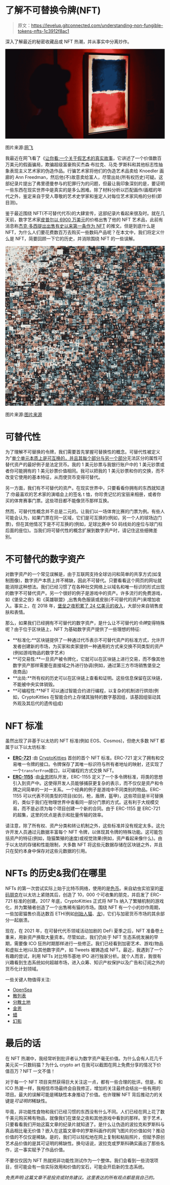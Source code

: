 # 了解不可替换令牌(NFT)

> 原文：<https://levelup.gitconnected.com/understanding-non-fungible-tokens-nfts-1c3912f8ac1>

深入了解最近的秘密收藏品或 NFT 热潮，并从事实中分离炒作。

![](img/b797c02c3a6cebae47a10a569ad58b45.png)

图片来源:[网飞](https://www.netflix.com/title/81406333)

我最近在网飞看了《[让你看:一个关于假艺术的真实故事](https://www.monstersandcritics.com/movies/netflixs-made-you-look-what-is-this-documentary-about/)，它讲述了一个价值数百万美元的假画骗局，欺骗超级富豪购买杰森·布拉克、马克·罗斯科和其他标志性抽象表现主义艺术家的伪造作品。行骗艺术家将他们的伪造艺术品卖给 Knoedler 画廊的 Ann Freedman，然后他(不)故意卖给富人，尽管出处(所有权历史)可疑。这部纪录片提出了弗里德曼参与的犯罪行为的问题，但最让我印象深刻的是，要证明一些东西在现实世界中是真实的是多么困难。除了材料分析以匹配画作/画框的年代之外，鉴定来自于受人尊敬的艺术史学家和鉴定人对每位艺术家风格的分析(即目测)。

鉴于最近围绕 NFT(不可替代代币)的大肆宣传，这部纪录片看起来很及时。就在几天前，数字艺术家[皮普尔以 6900 万美元](https://www.cnbc.com/2021/03/11/most-expensive-nft-ever-sold-auctions-for-over-60-million.html#:~:text=A%20non%2Dfungible%20token%20by,NFT%20ever%20sold%20at%20auction.)的价格出售了他的 NFT 艺术品，此前有消息称[杰克·多西提出出售有史以来第一条作为 NFT](https://www.cnbc.com/2021/03/06/jack-dorsey-is-offering-to-sell-the-first-tweet-as-an-nft.html) 的推文。但是到底什么是 NFT，为什么人们要花费数百万去购买一些数码产品呢？在本文中，我们将定义什么是 NFT，简要回顾一下它的历史，并消除围绕 NFT 的一些误解。

![](img/1b4b6d24c400cf35010e1da4fe9780e6.png)

图片来源:[图片来源](http://beeple-crap.com/nft)

# 可替代性

为了理解不可替换的令牌，我们需要首先掌握可替换性的概念。可替代性被定义为"[单个单元本质上是可互换的，并且其每个部分与另一个部分](https://en.wikipedia.org/wiki/Fungibility)无法区分的属性可替代资产的最好例子是法定货币。我的 1 美元钞票与我银行账户中的 1 美元钞票或者你可能拥有的 1 美元钞票价值相同。我可以把我的 1 美元钞票和你的交换，而不改变它使用的基本特征，从而使货币变得可替代。

另一方面，我们有不可替代的资产。在现实世界中，只要看看你拥有的东西就知道了:你最喜欢的艺术家的演唱会上的签名 t 恤，你珍贵记忆的宝丽来相册，或者你买的体育赛事门票。这些项目都不能像货币那样互换。

然而，可替代性概念并不总是二元的。让我们以一场体育比赛的门票为例。有些人可能会认为，如果门票在同一区域，它们是可互换的(例如，另一个人的球场边门票)，但在其他情况下是不可互换的(例如，足球比赛中 50 码线处的座位与球门柱后面的座位)。当我们将可替代性的概念扩展到数字资产时，请记住这些细微差别。

# 不可替代的数字资产

对数字资产的一个常见误解是，由于互联网支持全球访问和简单的共享方式(如复制图像)，数字资产本质上并不稀缺，因此不可替代。只要看看这个网页的网址就能消除这种想法。我们已经习惯了在各种社交网络上以域名和唯一标识的形式出现的数字不可替代资产。另一个很好的例子是游戏中的资产。许多流行的免费游戏，如《堡垒之夜》和《英雄联盟》,出售角色服装或皮肤(不可替代的资产)来增加收入。事实上，在 2018 年，[堡垒之夜积累了 24 亿美元的收入](https://www.theverge.com/2019/1/16/18184302/fortnite-revenue-battle-pass-earnings-2018)，大部分来自销售皮肤和表情。

那么，如果我们已经拥有不可替代的数字资产，是什么让不可替代的*令牌*变得特殊呢？由于位于区块链上，NFT 为基础数字资产提供了一些理想的特征:

*   **标准化:**区块链提供了一种通过代币表示不可替代资产的标准方式，允许开发者创建新的市场，为买家和卖家提供一种通用的方式来交换不同类型的资产(例如游戏物品的数字艺术)
*   **可交易性:**一旦资产被令牌化，它就可以在区块链上进行交易，而不像其他数字资产那样需要在直接域之外进行协调(例如，通过第三方市场销售堡垒之夜商品)
*   **出处:**所有权的历史可以在区块链上查看和证明。这些信息保留在区块链，不能被中央实体销毁。
*   **可编程性:**NFT 可以通过智能合约进行编程，以复杂的机制进行烘焙(例如，CryptoKitties 在智能合约上存储其独特的数字基因组，该基因组驱动其外观及其后代的遗传组成)

# NFT 标准

虽然出现了非基于以太坊的 NFT 标准(例如 EOS、Cosmos)，但绝大多数 NFT 都属于以下以太坊标准:

*   [**ERC-721**](http://erc721.org/) :由 [CryptoKitties](https://www.cryptokitties.co/) 首创的首个 NFT 标准。ERC-721 定义了拥有和交易唯一令牌的接口。令牌保存了其唯一标识符与所有者地址的映射，还实现了一个`transferFrom`接口，以可编程的方式交换 NFT。
*   [**ERC-1155**](https://enjin.io/about/erc-1155) :由[金恩](https://enjin.io/)团队开发，ERC-1155 定义了一个多令牌标准，将类的思想引入到资产中。这使得开发人员能够捕获更复杂的表示，而不仅仅是资产和令牌之间简单的一对一关系。一个经典的例子是游戏中不同类别的物品。ERC-1155 可以代表不同类型的项目(如剑，枪，盾牌，盔甲)，这些项目是半可替换的，类似于我们在物理世界中查看同一部分门票的方式。这有利于大规模交易，而不是必须为每个项目创建一个新的合同。由于 ERC-1155 是 ERC-721 的超集，这里的优点是表示和批量传输的效率。

请注意，除了所有权、资产分类和转让机制之外，这些标准并没有规定太多。这允许开发人员通过元数据丰富每个 NFT 令牌，以体现其令牌的特殊功能。这可能包括资产的特征(例如，隐猫繁殖的速度)或视觉效果(例如，资产看起来像什么)。由于以太坊的存储和性能限制，大多数 NFT 将这些元数据存储在区块链之外，并且只在契约本身中保存对这些元数据的引用。

# NFTs 的历史&我们在哪里

NFTs 的第一次尝试实际上始于比特币网络，使用的是[色币](https://en.bitcoin.it/wiki/Colored_Coins)。来自幼虫实验室的[密码朋克](https://www.larvalabs.com/cryptopunks)在以太坊上紧随其后，创造了 10，000 个可收集的朋克，并启发了 ERC-721 标准的创建。2017 年底，CryptoKitties 正式将 NFTs 纳入了繁殖机制的游戏化，并为繁殖者创造了一个出售稀有猫的市场。围绕 NFT 有一个小的炒作周期，一些加密猫售价高达数百 ETH(例如[创始人猫](https://opensea.io/assets/0x06012c8cf97bead5deae237070f9587f8e7a266d/18)、[龙](https://opensea.io/assets/0x06012c8cf97bead5deae237070f9587f8e7a266d/896775))，它们与加密货币市场的其余部分一起崩溃。

现在，在 2021 年，在可替代代币领域活动加剧的 DeFi 夏季之后，NFT 准备卷土重来，用新资产换取大量资本。尽管如此，我们仍处于 NFT 生态系统发展的早期，需要像 ICO 狂热时期那样进行一些修正。我们已经看到加密艺术、游戏(物品和虚拟土地)以及其他数字资产，如 Tweets 被铸造成 NFT。最近，我遇到了一个有趣的尝试，利用 NFTs 对比特币基地 IPO 进行独家分析。就个人而言，我很有兴趣看到生态系统如何超越市场，进入众筹、知识产权保护以及广告和订阅之外的货币化计划领域。

一些关键人物值得关注:

*   [OpenSea](https://opensea.io/)
*   [散列表](https://www.thehashmasks.com/)
*   [分散土地](https://decentraland.org/)
*   [金恩](https://enjin.io/)
*   [蜡](https://on.wax.io/wax-io/)
*   [幻影](https://phantasma.io/home)

# 最后的话

在 NFT 热潮中，我经常听到批评者认为数字资产毫无价值。为什么会有人花几千美元买一只数码猫？为什么 crypto art 在我可以截图在网上免费分享的情况下价值百万？NFT 一文不值！

对于每一个 NFT 项目突然获得巨大关注这一点，都有一些合理的批评。但是，和 ICO 热潮一样，我相信市场最终会自我修正，增加的关注最终会结出一些有用的项目。最大的误解可能是稀缺性本身推动了价值。也许理解 NFT 背后推动力的关键是*可证明的*稀缺性。

毕竟，非功能性食物和我们已经习惯的东西没有什么不同。人们已经在网上花了数千美元购买稀有物品，就像我们在堡垒之夜和其他游戏中看到的那样。至于艺术，只要看看我们开始这篇文章的纪录片就知道了。是什么让伪造的波拉克和罗斯科与真品相比毫无价值？嵌入在这篇文章中的罗斯科画作的网飞图片的价值如何？推动价值的不仅仅是稀缺。是的，我们可以轻松地在网上复制和粘贴照片，但赋予原创艺术品价值的是其可证明的稀缺性。换句话说，波拉克或罗斯科确实画出了那些名作，这一事实赋予了作品价值。

不要仅仅因为 NFT 热就把非功能性测试作为一个整体。我们会看到一些流氓项目，但可能会有一些实际效用和价值的宝石，可能会开启新的生态系统。

*免责声明:这篇文章不是投资或财务建议。这里表达的所有观点都是我自己的。*